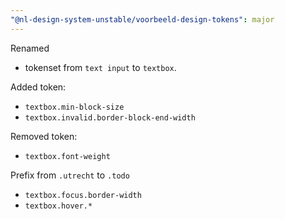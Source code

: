 ```yaml
---
"@nl-design-system-unstable/voorbeeld-design-tokens": major
---
```


Renamed
- tokenset from `text input` to `textbox`.

Added token:
- `textbox.min-block-size`
- `textbox.invalid.border-block-end-width`

Removed token:
- `textbox.font-weight`

Prefix from `.utrecht` to `.todo`
- `textbox.focus.border-width`
- `textbox.hover.*`
